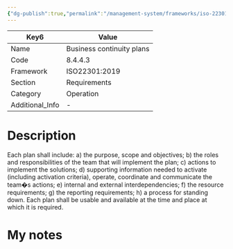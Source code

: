 ```yaml
---
{"dg-publish":true,"permalink":"/management-system/frameworks/iso-22301-2019/iso-22301-2019-8-4-4-3/","tags":["requirement"],"noteIcon":"1"}
---
```



<div><table class="dataview table-view-table"><thead class="table-view-thead"><tr class="table-view-tr-header"><th class="table-view-th"><span>Key</span><span class="dataview small-text">6</span></th><th class="table-view-th"><span>Value</span></th></tr></thead><tbody class="table-view-tbody"><tr><td><span>Name</span></td><td><span>Business continuity plans</span></td></tr><tr><td><span>Code</span></td><td><span>8.4.4.3</span></td></tr><tr><td><span>Framework</span></td><td><span>ISO22301:2019</span></td></tr><tr><td><span>Section</span></td><td><span>Requirements</span></td></tr><tr><td><span>Category</span></td><td><span>Operation</span></td></tr><tr><td><span>Additional_Info</span></td><td><span>-</span></td></tr></tbody></table></div>

# Description

Each plan shall include: a) the purpose, scope and objectives; b) the roles and responsibilities of the team that will implement the plan; c) actions to implement the solutions; d) supporting information needed to activate (including activation criteria), operate, coordinate and communicate the team�s actions; e) internal and external interdependencies; f) the resource requirements; g) the reporting requirements; h) a process for standing down. Each plan shall be usable and available at the time and place at which it is required. 

# My notes
